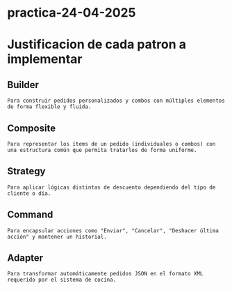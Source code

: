 # practica-24-04-2025

# Justificacion de cada patron a implementar

## Builder

    Para construir pedidos personalizados y combos con múltiples elementos de forma flexible y fluida.

## Composite

    Para representar los ítems de un pedido (individuales o combos) con una estructura común que permita tratarlos de forma uniforme.

## Strategy

    Para aplicar lógicas distintas de descuento dependiendo del tipo de cliente o día.

## Command

    Para encapsular acciones como "Enviar", "Cancelar", "Deshacer última acción" y mantener un historial.

## Adapter

    Para transformar automáticamente pedidos JSON en el formato XML requerido por el sistema de cocina.
